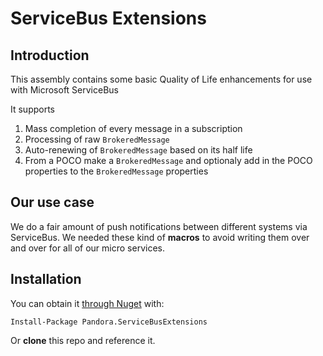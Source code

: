 # ServiceBus Extensions

## Introduction

This assembly contains some basic Quality of Life enhancements for use with Microsoft ServiceBus

It supports
  1. Mass completion of every message in a subscription
  2. Processing of raw `BrokeredMessage`
  3. Auto-renewing of `BrokeredMessage` based on its half life
  4. From a POCO make a `BrokeredMessage` and optionaly add in the POCO properties to the `BrokeredMessage` properties

## Our use case

We do a fair amount of push notifications between different systems via ServiceBus. We needed these kind of **macros** to avoid writing them over and over for all of our micro services.

## Installation

You can obtain it [through Nuget](https://www.nuget.org/packages/Pandora.ServiceBusExtensions/) with:

    Install-Package Pandora.ServiceBusExtensions

Or **clone** this repo and reference it.
